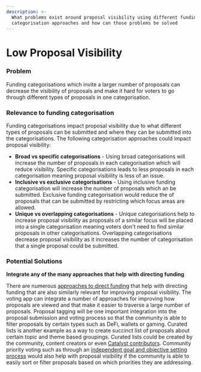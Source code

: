 ```yaml
---
description: >-
  What problems exist around proposal visibility using different funding
  categorisation approaches and how can those problems be solved
---
```


# Low Proposal Visibility

### Problem

Funding categorisations which invite a larger number of proposals can decrease the visibility of proposals and make it hard for voters to go through different types of proposals in one categorisation.



### **Relevance to funding categorisation**

Funding categorisations impact proposal visibility due to what different types of proposals can be submitted and where they can be submitted into the categorisations. The following categorisation approaches could impact proposal visibility:

* **Broad vs specific categorisations** - Using broad categorisations will increase the number of proposals in each categorisation which will reduce visibility. Specific categorisations leads to less proposals in each categorisation meaning proposal visibility is less of an issue.
* **Inclusive vs exclusive categorisations** - Using inclusive funding categorisation will increase the number of proposals which an be submitted. Exclusive funding categorisation would reduce the of proposals that can be submitted by restricting which focus areas are allowed.
* **Unique vs overlapping categorisations** - Unique categorisations help to increase proposal visibility as proposals of a similar focus will be placed into a single categorisation meaning voters don't need to find similar proposals in other categorisations. Overlapping categorisations decrease proposal visibility as it increases the number of categorisation that a single proposal could be submitted.



### Potential Solutions



**Integrate any of the many approaches that help with directing funding**

There are numerous [approaches to direct funding](../approaches-for-directing-funding.md) that help with directing funding that are also similarly relevant for improving proposal visibility. The voting app can integrate a number of approaches for improving how proposals are viewed and that make it easier to traverse a large number of proposals. Proposal tagging will be one important integration into the proposal submission and voting process so that the community is able to filter proposals by certain types such as DeFi, wallets or gaming. Curated lists is another example as a way to create succinct list of proposals about certain topic and theme based groupings. Curated lists could be created by the community, content creators or even [Catalyst contributors](https://app.gitbook.com/o/Pr76HeHUxsbctwx0OULs/s/j1kv4hiNJHn5g0WEyrK5/). Community priority voting such as through an [independent goal and objective setting process](https://docs.catalystcontributors.org/funding-categorisation-analysis-1/community-goals-and-objectives/independent-goals-and-objective-setting-process) would also help with proposal visibility if the community is able to easily sort or filter proposals based on which priorities they are addressing.
